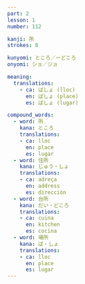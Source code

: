 ```yaml
---
part: 2
lesson: 1
number: 112

kanji: 所
strokes: 8

kunyomi: ところ／ーどころ
onyomi: ショ／ジョ

meaning:
  translations:
    - ca: ばしょ (lloc)
      en: ばしょ (place)
      es: ばしょ (lugar)

compound_words:
  - word: 所
    kana: ところ
    translations:
    - ca: lloc
      en: place
      es: lugar
  - word: 住所
    kana: じゅう・しょ
    translations:
    - ca: adreça
      en: address
      es: dirección
  - word: 台所
    kana: だい・どころ
    translations:
    - ca: cuina
      en: kitchen
      es: cocina
  - word: 場所
    kana: ば・しょ
    translations:
    - ca: lloc
      en: place
      es: lugar
---
```

